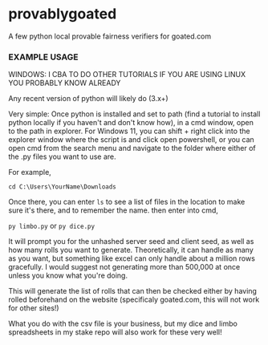 # provablygoated
A few python local provable fairness verifiers for goated.com


### EXAMPLE USAGE

WINDOWS: I CBA TO DO OTHER TUTORIALS IF YOU ARE USING LINUX YOU PROBABLY KNOW ALREADY

Any recent version of python will likely do (3.x+)

Very simple: Once python is installed and set to path (find a tutorial to install python locally if you haven't and don't know how), in a cmd window, open to the path in explorer. For Windows 11, you can shift + right click into the explorer window where the script is and click open powershell,
or you can open cmd from the search menu and navigate to the folder where either of the .py files you want to use are.

For example, 

`cd C:\Users\YourName\Downloads`

Once there, you can enter `ls` to see a list of files in the location to make sure it's there, and to remember the name. 
then enter into cmd,

`py limbo.py` or `py dice.py`

It will prompt you for the unhashed server seed and client seed, as well as how many rolls you want to generate. Theoretically, it can handle as many as you want, but something like excel can only handle about a million rows gracefully. I would suggest not generating more than 500,000 at once unless you know what you're doing. 

This will generate the list of rolls that can then be checked either by having rolled beforehand on the website (specificaly goated.com, this will not work for other sites!)

What you do with the csv file is your business, but my dice and limbo spreadsheets in my stake repo will also work for these very well!
